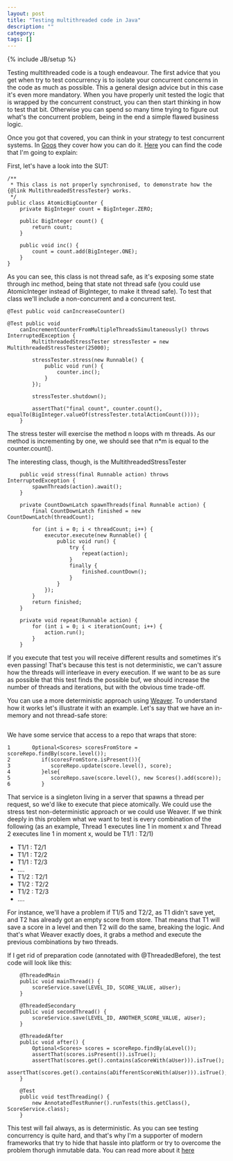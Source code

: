```yaml
---
layout: post
title: "Testing multithreaded code in Java"
description: ""
category: 
tags: []
---
```

{% include JB/setup %}

Testing multithreaded code is a tough endeavour. The first advice that you get when try to test concurrency is to isolate your concurrent concerns in the code as much as possible. This a general design advice but in this case it's even more mandatory. When you have properly unit tested the logic that is wrapped by the concurrent construct, you can then start thinking in how to test that bit. Otherwise you can spend so many time trying to figure out what's the concurrent problem, being in the end a simple flawed business logic.

Once you got that covered, you can think in your strategy to test concurrent systems. In [Goos](http://www.growing-object-oriented-software.com/) they cover how you can do it. [Here](https://github.com/npryce/goos-code-examples/tree/master/testing-multithreaded-code/src/book/example/threading/races) you can find the code that I'm going to explain:

First, let's have a look into the SUT:

```
/**
 * This class is not properly synchronised, to demonstrate how the {@link MultithreadedStressTester} works.
 */
public class AtomicBigCounter {
    private BigInteger count = BigInteger.ZERO;

    public BigInteger count() {
        return count;
    }

    public void inc() {
        count = count.add(BigInteger.ONE);
    }
}
```

As you can see, this class is not thread safe, as it's exposing some state through inc method, being that state not thread safe (you could use AtomicInteger instead of BigInteger, to make it thread safe). To test that class we'll include a non-concurrent and a concurrent test.

```@Test public void canIncreaseCounter()```

```
@Test public void
    canIncrementCounterFromMultipleThreadsSimultaneously() throws InterruptedException {
        MultithreadedStressTester stressTester = new MultithreadedStressTester(25000);

        stressTester.stress(new Runnable() {
            public void run() {
                counter.inc();
            }
        });

        stressTester.shutdown();

        assertThat("final count", counter.count(), equalTo(BigInteger.valueOf(stressTester.totalActionCount())));
    }
```

The stress tester will exercise the method n loops with m threads. As our method is incrementing by one, we should see that n*m is equal to the counter.count().

The interesting class, though, is the MultithreadedStressTester

```
	public void stress(final Runnable action) throws InterruptedException {
        spawnThreads(action).await();
    }
    
    private CountDownLatch spawnThreads(final Runnable action) {
        final CountDownLatch finished = new CountDownLatch(threadCount);

        for (int i = 0; i < threadCount; i++) {
            executor.execute(new Runnable() {
                public void run() {
                    try {
                        repeat(action);
                    }
                    finally {
                        finished.countDown();
                    }
                }
            });
        }
        return finished;
    }

    private void repeat(Runnable action) {
        for (int i = 0; i < iterationCount; i++) {
            action.run();
        }
    }
```

If you execute that test you will receive different results and sometimes it's even passing! That's because this test is not deterministic, we can't assure how the threads will interleave in every execution. If we want to be as sure as possible that this test finds the possible buf, we should increase the number of threads and iterations, but with the obvious time trade-off.

You can use a more deterministic approach using [Weaver](https://github.com/google/thread-weaver). To understand how it works let's illustrate it with an example. Let's say that we have an in-memory and not thread-safe store:

```private final Map<Level, Scores> scoresByLevel;
```

We have some service that access to a repo that wraps that store:

```
1		Optional<Scores> scoresFromStore = scoreRepo.findBy(score.level());
2          if(scoresFromStore.isPresent()){
3             scoreRepo.update(score.level(), score);
4          }else{
5             scoreRepo.save(score.level(), new Scores().add(score));
6          }
```

That service is a singleton living in a server that spawns a thread per request, so we'd like to execute that piece atomically. We could use the stress test non-deterministic approach or we could use Weaver. If we think deeply in this problem what we want to test is every combination of the following (as an example, Thread 1 executes line 1 in moment x and Thread 2 executes line 1 in moment x, would be T1/1 : T2/1)

* T1/1 : T2/1
* T1/1 : T2/2
* T1/1 : T2/3
* ....
* T1/2 : T2/1
* T1/2 : T2/2
* T1/2 : T2/3
* ....

For instance, we'll have a problem if T1/5 and T2/2, as T1 didn't save yet, and T2 has already got an empty score from store. That means that T1 will save a score in a level and then T2 will do the same, breaking the logic. And that's what Weaver exactly does, it grabs a method and execute the previous combinations by two threads.

If I get rid of preparation code (annotated with @ThreadedBefore), the test code will look like this:

```
    @ThreadedMain
    public void mainThread() {
        scoreService.save(LEVEL_ID, SCORE_VALUE, aUser);
    }

    @ThreadedSecondary
    public void secondThread() {
        scoreService.save(LEVEL_ID, ANOTHER_SCORE_VALUE, aUser);
    }

    @ThreadedAfter
    public void after() {
        Optional<Scores> scores = scoreRepo.findBy(aLevel());
        assertThat(scores.isPresent()).isTrue();
        assertThat(scores.get().contains(aScoreWith(aUser))).isTrue();
        assertThat(scores.get().contains(aDifferentScoreWith(aUser))).isTrue();
    }

    @Test
    public void testThreading() {
        new AnnotatedTestRunner().runTests(this.getClass(), ScoreService.class);
    }
```

This test will fail always, as is deterministic. As you can see testing concurrency is quite hard, and that's why I'm a supporter of modern frameworks that try to hide that hassle into platform or try to overcome the problem thorugh inmutable data. You can read more about it [here](http://olid16.github.io/2015/01/02/concurrency-flavours/)








